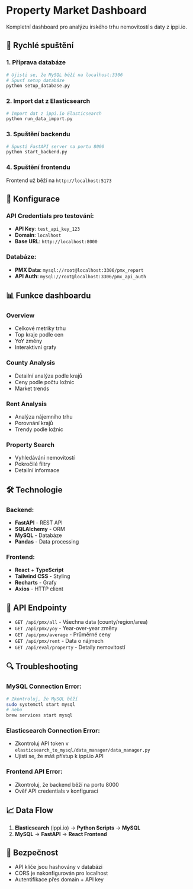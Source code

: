 # Property Market Dashboard

Kompletní dashboard pro analýzu irského trhu nemovitostí s daty z ippi.io.

## 🚀 Rychlé spuštění

### 1. Příprava databáze
```bash
# Ujisti se, že MySQL běží na localhost:3306
# Spusť setup databáze
python setup_database.py
```

### 2. Import dat z Elasticsearch
```bash
# Import dat z ippi.io Elasticsearch
python run_data_import.py
```

### 3. Spuštění backendu
```bash
# Spustí FastAPI server na portu 8000
python start_backend.py
```

### 4. Spuštění frontendu
Frontend už běží na `http://localhost:5173`

## 🔧 Konfigurace

### API Credentials pro testování:
- **API Key**: `test_api_key_123`
- **Domain**: `localhost`
- **Base URL**: `http://localhost:8000`

### Databáze:
- **PMX Data**: `mysql://root@localhost:3306/pmx_report`
- **API Auth**: `mysql://root@localhost:3306/pmx_api_auth`

## 📊 Funkce dashboardu

### Overview
- Celkové metriky trhu
- Top kraje podle cen
- YoY změny
- Interaktivní grafy

### County Analysis
- Detailní analýza podle krajů
- Ceny podle počtu ložnic
- Market trends

### Rent Analysis
- Analýza nájemního trhu
- Porovnání krajů
- Trendy podle ložnic

### Property Search
- Vyhledávání nemovitostí
- Pokročilé filtry
- Detailní informace

## 🛠 Technologie

### Backend:
- **FastAPI** - REST API
- **SQLAlchemy** - ORM
- **MySQL** - Databáze
- **Pandas** - Data processing

### Frontend:
- **React** + **TypeScript**
- **Tailwind CSS** - Styling
- **Recharts** - Grafy
- **Axios** - HTTP client

## 📝 API Endpointy

- `GET /api/pmx/all` - Všechna data (county/region/area)
- `GET /api/pmx/yoy` - Year-over-year změny
- `GET /api/pmx/average` - Průměrné ceny
- `GET /api/pmx/rent` - Data o nájmech
- `GET /api/eval/property` - Detaily nemovitostí

## 🔍 Troubleshooting

### MySQL Connection Error:
```bash
# Zkontroluj, že MySQL běží
sudo systemctl start mysql
# nebo
brew services start mysql
```

### Elasticsearch Connection Error:
- Zkontroluj API token v `elasticsearch_to_mysql/data_manager/data_manager.py`
- Ujisti se, že máš přístup k ippi.io API

### Frontend API Error:
- Zkontroluj, že backend běží na portu 8000
- Ověř API credentials v konfiguraci

## 📈 Data Flow

1. **Elasticsearch** (ippi.io) → **Python Scripts** → **MySQL**
2. **MySQL** → **FastAPI** → **React Frontend**

## 🔐 Bezpečnost

- API klíče jsou hashovány v databázi
- CORS je nakonfigurován pro localhost
- Autentifikace přes domain + API key